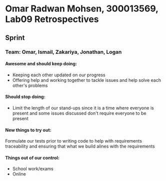 # Omar Radwan Mohsen, 300013569, Lab09 Retrospectives
## Sprint
### Team: Omar, Ismail, Zakariya, Jonathan, Logan
#### Awesome and should keep doing:
- Keeping each other updated on our progress
- Offering help and working together to tackle issues and help solve each other's problems
#### Should stop doing:
- Limit the length of our stand-ups since it is a time where everyone is present and some issues discussed don't require everyone to be present
#### New things to try out:
Formulate our tests prior to writing code to help with requirements traceability and ensuring that what we build alines with the requirements
#### Things out of our control:
- School work/exams
- Online